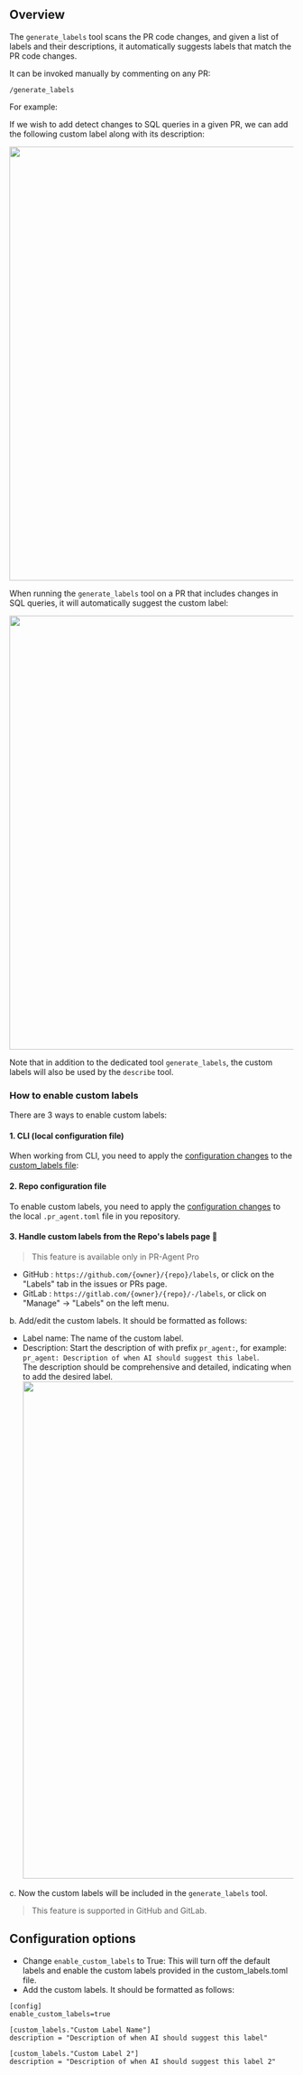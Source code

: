 ## Overview
The `generate_labels` tool scans the PR code changes, and given a list of labels and their descriptions, it automatically suggests labels that match the PR code changes.

It can be invoked manually by commenting on any PR:
```
/generate_labels
```
For example:

If we wish to add detect changes to SQL queries in a given PR, we can add the following custom label along with its description:

<kbd><img src=https://codium.ai/images/pr_agent/custom_labels_list.png width="768"></kbd>

When running the `generate_labels` tool on a PR that includes changes in SQL queries, it will automatically suggest the custom label:

<kbd><img src=https://codium.ai/images/pr_agent/custom_label_published.png width="768"></kbd>

Note that in addition to the dedicated tool `generate_labels`, the custom labels will also be used by the `describe` tool.

### How to enable custom labels
There are 3 ways to enable custom labels:

#### 1. CLI (local configuration file)
When working from CLI, you need to apply the [configuration changes](#configuration-options) to the [custom_labels file](https://github.com/Codium-ai/pr-agent/blob/main/pr_agent/settings/custom_labels.toml):

#### 2. Repo configuration file
To enable custom labels, you need to apply the [configuration changes](#configuration-options) to the local `.pr_agent.toml` file in you repository.

#### 3. Handle custom labels from the Repo's labels page 💎
> This feature is available only in PR-Agent Pro 

* GitHub : `https://github.com/{owner}/{repo}/labels`, or click on the "Labels" tab in the issues or PRs page.
* GitLab : `https://gitlab.com/{owner}/{repo}/-/labels`, or click on "Manage" -> "Labels" on the left menu.

b. Add/edit the custom labels. It should be formatted as follows:
* Label name: The name of the custom label.
* Description: Start the description of with prefix `pr_agent:`, for example: `pr_agent: Description of when AI should suggest this label`.<br>
The description should be comprehensive and detailed, indicating when to add the desired label.
<kbd><img src=https://codium.ai/images/pr_agent/add_native_custom_labels.png width="880"></kbd>

c. Now the custom labels will be included in the `generate_labels` tool.

> This feature is supported in GitHub and GitLab.

## Configuration options
 - Change `enable_custom_labels` to True: This will turn off the default labels and enable the custom labels provided in the custom_labels.toml file.
 - Add the custom labels. It should be formatted as follows:

```
[config]
enable_custom_labels=true

[custom_labels."Custom Label Name"]
description = "Description of when AI should suggest this label"

[custom_labels."Custom Label 2"]
description = "Description of when AI should suggest this label 2"
```